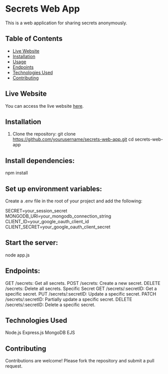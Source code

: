 # Secrets Web App

This is a web application for sharing secrets anonymously.

## Table of Contents

- [Live Website](#live-website)
- [Installation](#installation)
- [Usage](#usage)
- [Endpoints](#endpoints)
- [Technologies Used](#technologies-used)
- [Contributing](#contributing)

## Live Website

You can access the live website [here](https://secrets-web-app-evob.onrender.com/).

## Installation

1. Clone the repository:
   git clone https://github.com/yourusername/secrets-web-app.git
   cd secrets-web-app

## Install dependencies:
npm install

## Set up environment variables:

Create a .env file in the root of your project and add the following:

SECRET=your_session_secret
MONGODB_URI=your_mongodb_connection_string
CLIENT_ID=your_google_oauth_client_id
CLIENT_SECRET=your_google_oauth_client_secret

## Start the server:
node app.js

## Endpoints:

GET /secrets: Get all secrets.
POST /secrets: Create a new secret.
DELETE /secrets: Delete all secrets.
Specific Secret
GET /secrets/:secretID: Get a specific secret.
PUT /secrets/:secretID: Update a specific secret.
PATCH /secrets/:secretID: Partially update a specific secret.
DELETE /secrets/:secretID: Delete a specific secret.

## Technologies Used
Node.js
Express.js
MongoDB
EJS

## Contributing
Contributions are welcome! Please fork the repository and submit a pull request.

